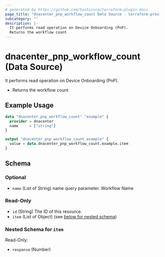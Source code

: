 ```yaml
---
# generated by https://github.com/hashicorp/terraform-plugin-docs
page_title: "dnacenter_pnp_workflow_count Data Source - terraform-provider-dnacenter"
subcategory: ""
description: |-
  It performs read operation on Device Onboarding (PnP).
  Returns the workflow count
---
```


# dnacenter_pnp_workflow_count (Data Source)

It performs read operation on Device Onboarding (PnP).

- Returns the workflow count

## Example Usage

```terraform
data "dnacenter_pnp_workflow_count" "example" {
  provider = dnacenter
  name     = ["string"]
}

output "dnacenter_pnp_workflow_count_example" {
  value = data.dnacenter_pnp_workflow_count.example.item
}
```

<!-- schema generated by tfplugindocs -->
## Schema

### Optional

- `name` (List of String) name query parameter. Workflow Name

### Read-Only

- `id` (String) The ID of this resource.
- `item` (List of Object) (see [below for nested schema](#nestedatt--item))

<a id="nestedatt--item"></a>
### Nested Schema for `item`

Read-Only:

- `response` (Number)



